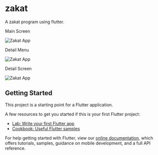 # zakat

A zakat program using flutter.

Main Screen

![Zakat App](https://i.imgur.com/i7Rnsln.png)

Detail Menu

![Zakat App](https://i.imgur.com/SBNtUYI.png)

Detail Screen

![Zakat App](https://i.imgur.com/koDgEjl.png)

## Getting Started

This project is a starting point for a Flutter application.

A few resources to get you started if this is your first Flutter project:

- [Lab: Write your first Flutter app](https://flutter.dev/docs/get-started/codelab)
- [Cookbook: Useful Flutter samples](https://flutter.dev/docs/cookbook)

For help getting started with Flutter, view our
[online documentation](https://flutter.dev/docs), which offers tutorials,
samples, guidance on mobile development, and a full API reference.
